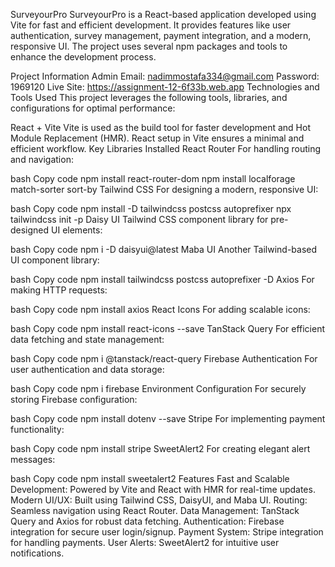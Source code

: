 SurveyourPro
SurveyourPro is a React-based application developed using Vite for fast and efficient development. It provides features like user authentication, survey management, payment integration, and a modern, responsive UI. The project uses several npm packages and tools to enhance the development process.

Project Information
Admin Email: nadimmostafa334@gmail.com
Password: 1969120
Live Site: https://assignment-12-6f33b.web.app
Technologies and Tools Used
This project leverages the following tools, libraries, and configurations for optimal performance:

React + Vite
Vite is used as the build tool for faster development and Hot Module Replacement (HMR).
React setup in Vite ensures a minimal and efficient workflow.
Key Libraries Installed
React Router
For handling routing and navigation:

bash
Copy code
npm install react-router-dom
npm install localforage match-sorter sort-by
Tailwind CSS
For designing a modern, responsive UI:

bash
Copy code
npm install -D tailwindcss postcss autoprefixer
npx tailwindcss init -p
Daisy UI
Tailwind CSS component library for pre-designed UI elements:

bash
Copy code
npm i -D daisyui@latest
Maba UI
Another Tailwind-based UI component library:

bash
Copy code
npm install tailwindcss postcss autoprefixer -D
Axios
For making HTTP requests:

bash
Copy code
npm install axios
React Icons
For adding scalable icons:

bash
Copy code
npm install react-icons --save
TanStack Query
For efficient data fetching and state management:

bash
Copy code
npm i @tanstack/react-query
Firebase Authentication
For user authentication and data storage:

bash
Copy code
npm i firebase
Environment Configuration
For securely storing Firebase configuration:

bash
Copy code
npm install dotenv --save
Stripe
For implementing payment functionality:

bash
Copy code
npm install stripe
SweetAlert2
For creating elegant alert messages:

bash
Copy code
npm install sweetalert2
Features
Fast and Scalable Development: Powered by Vite and React with HMR for real-time updates.
Modern UI/UX: Built using Tailwind CSS, DaisyUI, and Maba UI.
Routing: Seamless navigation using React Router.
Data Management: TanStack Query and Axios for robust data fetching.
Authentication: Firebase integration for secure user login/signup.
Payment System: Stripe integration for handling payments.
User Alerts: SweetAlert2 for intuitive user notifications.
